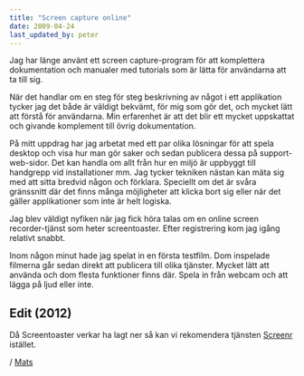 ```yaml
---
title: "Screen capture online"
date: 2009-04-24
last_updated_by: peter
---
```

Jag har länge använt ett screen capture-program för att komplettera dokumentation och manualer med tutorials som är lätta för användarna att ta till sig.

När det handlar om en steg för steg beskrivning av något i ett applikation tycker jag det både är väldigt bekvämt, för mig som gör det, och mycket lätt att förstå för användarna. Min erfarenhet är att det blir ett mycket uppskattat och givande komplement till övrig dokumentation.

På mitt uppdrag har jag arbetat med ett par olika lösningar för att spela desktop och visa hur man gör saker och sedan publicera dessa på support-web-sidor. Det kan handla om allt från hur en miljö är uppbyggt till handgrepp vid installationer mm. Jag tycker tekniken nästan kan mäta sig med att sitta bredvid någon och förklara. Speciellt om det är svåra gränssnitt där det finns många möjligheter att klicka bort sig eller när det gäller applikationer som inte är helt logiska.

Jag blev väldigt nyfiken när jag fick höra talas om en online screen recorder-tjänst som heter screentoaster. Efter registrering kom jag igång relativt snabbt.

Inom någon minut hade jag spelat in en första testfilm. Dom inspelade filmerna går sedan direkt att publicera till olika tjänster. Mycket lätt att använda och dom flesta funktioner finns där. Spela in från webcam och att lägga på ljud eller inte.

## Edit (2012)

Då Screentoaster verkar ha lagt ner så kan vi rekomendera tjänsten [Screenr](http://screenr.com/) istället.

/ [Mats](/mats)
